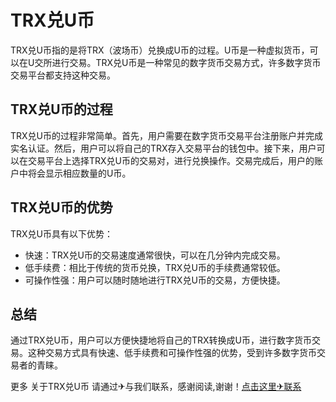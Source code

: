 # TRX兑U币

TRX兑U币指的是将TRX（波场币）兑换成U币的过程。U币是一种虚拟货币，可以在U交所进行交易。TRX兑U币是一种常见的数字货币交易方式，许多数字货币交易平台都支持这种交易。

## TRX兑U币的过程

TRX兑U币的过程非常简单。首先，用户需要在数字货币交易平台注册账户并完成实名认证。然后，用户可以将自己的TRX存入交易平台的钱包中。接下来，用户可以在交易平台上选择TRX兑U币的交易对，进行兑换操作。交易完成后，用户的账户中将会显示相应数量的U币。

## TRX兑U币的优势

TRX兑U币具有以下优势：
- 快速：TRX兑U币的交易速度通常很快，可以在几分钟内完成交易。
- 低手续费：相比于传统的货币兑换，TRX兑U币的手续费通常较低。
- 可操作性强：用户可以随时随地进行TRX兑U币的交易，方便快捷。

## 总结

通过TRX兑U币，用户可以方便快捷地将自己的TRX转换成U币，进行数字货币交易。这种交易方式具有快速、低手续费和可操作性强的优势，受到许多数字货币交易者的青睐。

更多 关于TRX兑U币 请通过✈与我们联系，感谢阅读,谢谢！[点击这里✈联系](https://trx.tw)